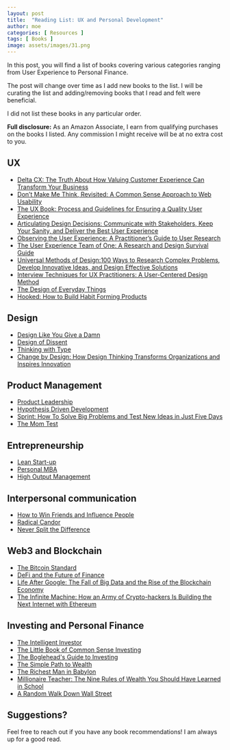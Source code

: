 ```yaml
---
layout: post
title:  "Reading List: UX and Personal Development"
author: moe
categories: [ Resources ]
tags: [ Books ]
image: assets/images/31.png
---
```


In this post, you will find a list of books covering various categories ranging from User Experience to Personal Finance.

The post will change over time as I add new books to the list. I will be curating the list and adding/removing books that I read and felt were beneficial.

I did not list these books in any particular order.

**Full disclosure:** As an Amazon Associate, I earn from qualifying purchases on the books I listed. Any commission I might receive will be at no extra cost to you.

## UX

- [Delta CX: The Truth About How Valuing Customer Experience Can Transform Your Business](https://amzn.to/3X0Nli9)
- [Don’t Make Me Think, Revisited: A Common Sense Approach to Web Usability](https://amzn.to/3O89s25)
- [The UX Book: Process and Guidelines for Ensuring a Quality User Experience](https://amzn.to/3TLV40p)
- [Articulating Design Decisions: Communicate with Stakeholders, Keep Your Sanity, and Deliver the Best User Experience](https://amzn.to/3UKA1gc)
- [Observing the User Experience: A Practitioner’s Guide to User Research](https://amzn.to/3UFjydi)
- [The User Experience Team of One: A Research and Design Survival Guide](https://amzn.to/3UJ5fV5)
- [Universal Methods of Design:100 Ways to Research Complex Problems, Develop Innovative Ideas, and Design Effective Solutions](https://amzn.to/3EadbaF)
- [Interview Techniques for UX Practitioners: A User-Centered Design Method](https://amzn.to/3URsITE)
- [The Design of Everyday Things](https://amzn.to/3O93ga6)
- [Hooked: How to Build Habit Forming Products](https://amzn.to/3gdECIU)

## Design

- [Design Like You Give a Damn](https://amzn.to/3hQQYqU)
- [Design of Dissent](https://amzn.to/3gbAAAI)
- [Thinking with Type](https://amzn.to/3GmdX7h)
- [Change by Design: How Design Thinking Transforms Organizations and Inspires Innovation](https://amzn.to/3GlHm1u)

## Product Management

- [Product Leadership](https://amzn.to/3Ebdmmk)
- [Hypothesis Driven Development](https://amzn.to/3XbC4M6)
- [Sprint: How To Solve Big Problems and Test New Ideas in Just Five Days](https://amzn.to/3EerNFY)
- [The Mom Test](https://amzn.to/3g7oVmy)

## Entrepreneurship

- [Lean Start-up](https://amzn.to/3X4PE3I)
- [Personal MBA](https://amzn.to/3TASMkQ)
- [High Output Management](https://amzn.to/3Gg95R8)

## Interpersonal communication

- [How to Win Friends and Influence People](https://amzn.to/3tCY6K1)
- [Radical Candor](https://amzn.to/3g8fGlU)
- [Never Split the Difference](https://amzn.to/3TPjs1y)

## Web3 and Blockchain

- [The Bitcoin Standard](https://amzn.to/3hLzTym)
- [DeFi and the Future of Finance](https://amzn.to/3ECmrWH)
- [Life After Google: The Fall of Big Data and the Rise of the Blockchain Economy](https://amzn.to/3g5vndL)
- [The Infinite Machine: How an Army of Crypto-hackers Is Building the Next Internet with Ethereum](https://amzn.to/3EzlyOA)

## Investing and Personal Finance

- [The Intelligent Investor](https://amzn.to/3EDK8Oq)
- [The Little Book of Common Sense Investing](https://amzn.to/3EzGfdg)
- [The Boglehead's Guide to Investing](https://amzn.to/3UFwrDX)
- [The Simple Path to Wealth](https://amzn.to/3X9JrDu)
- [The Richest Man in Babylon](https://amzn.to/3g80bdR)
- [Millionaire Teacher: The Nine Rules of Wealth You Should Have Learned in School](https://amzn.to/3TGqFAO)
- [A Random Walk Down Wall Street](https://amzn.to/3OasBAe)

## Suggestions?

Feel free to reach out if you have any book recommendations! I am always up for a good read.
